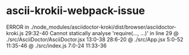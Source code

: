 # ascii-krokii-webpack-issue
ERROR in ./node_modules/asciidoctor-kroki/dist/browser/asciidoctor-kroki.js 29:32-40 Cannot statically analyse 'require(…, …)' in line 29  @ ./src/AsciiDoctor/AsciiDoctor.jsx 13:0-38 28:6-20  @ ./src/App.jsx 5:0-52 11:35-46  @ ./src/index.js 7:0-24 11:33-36
